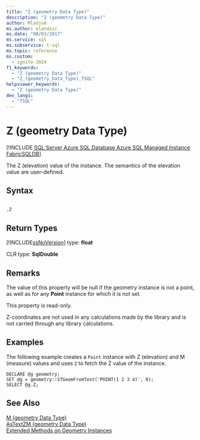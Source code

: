 ```yaml
---
title: "Z (geometry Data Type)"
description: "Z (geometry Data Type)"
author: MladjoA
ms.author: mlandzic
ms.date: "08/03/2017"
ms.service: sql
ms.subservice: t-sql
ms.topic: reference
ms.custom:
  - ignite-2024
f1_keywords:
  - "Z (geometry Data Type)"
  - "Z_(geometry_Data_Type)_TSQL"
helpviewer_keywords:
  - "Z (geometry Data Type)"
dev_langs:
  - "TSQL"
---
```

# Z (geometry Data Type)
[!INCLUDE [SQL Server Azure SQL Database Azure SQL Managed Instance FabricSQLDB](../../includes/applies-to-version/sql-asdb-asdbmi-fabricsqldb.md)]

The Z (elevation) value of the instance. The semantics of the elevation value are user-defined.
  
## Syntax  
  
```  
  
.Z  
```  
  
## Return Types
 [!INCLUDE[ssNoVersion](../../includes/ssnoversion-md.md)] type: **float**  
  
 CLR type: **SqlDouble**  
  
## Remarks  
 The value of this property will be null if the geometry instance is not a point, as well as for any **Point** instance for which it is not set.  
  
 This property is read-only.  
  
 Z-coordinates are not used in any calculations made by the library and is not carried through any library calculations.  
  
## Examples  
 The following example creates a `Point` instance with Z (elevation) and M (measure) values and uses `Z` to fetch the Z value of the instance.  
  
```  
DECLARE @g geometry;  
SET @g = geometry::STGeomFromText('POINT(1 2 3 4)', 0);  
SELECT @g.Z;  
```  
  
## See Also  
 [M &#40;geometry Data Type&#41;](../../t-sql/spatial-geometry/m-geometry-data-type.md)   
 [AsTextZM &#40;geometry Data Type&#41;](../../t-sql/spatial-geometry/astextzm-geometry-data-type.md)   
 [Extended Methods on Geometry Instances](../../t-sql/spatial-geometry/extended-methods-on-geometry-instances.md)  
  
  
